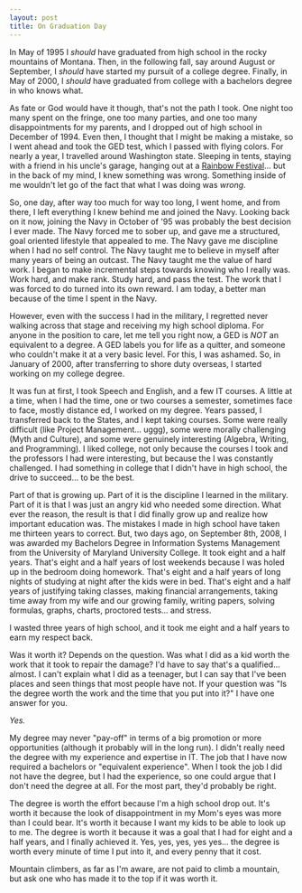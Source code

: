 ```yaml
--- 
layout: post
title: On Graduation Day
---
```


In May of 1995 I <em>should</em> have graduated from high school in the rocky mountains of Montana.  Then, in the following fall, say around August or September, I <em>should</em> have started my pursuit of a college degree.  Finally, in May of 2000, I <em>should</em> have graduated from college with a bachelors degree in who knows what.

As fate or God would have it though, that's not the path I took.  One night too many spent on the fringe, one too many parties, and one too many disappointments for my parents, and I dropped out of high school in December of 1994.  Even then, I thought that I might be making a mistake, so I went ahead and took the GED test, which I passed with flying colors.  For nearly a year, I travelled around Washington state.  Sleeping in tents, staying with a friend in his uncle's garage, hanging out at a <a href="http://en.wikipedia.org/wiki/Rainbow_Gathering">Rainbow Festival</a>... but in the back of my mind, I knew something was wrong.  Something inside of me wouldn't let go of the fact that what I was doing was <em>wrong</em>.

So, one day, after way too much for way too long, I went home, and from there, I left everything I knew behind me and joined the Navy.  Looking back on it now, joining the Navy in October of '95 was probably the best decision I ever made.  The Navy forced me to sober up, and gave me a structured, goal oriented lifestyle that appealed to me.  The Navy gave me discipline when I had no self control.  The Navy taught me to believe in myself after many years of being an outcast.  The Navy taught me the value of hard work.  I began to make incremental steps towards knowing who I really was.  Work hard, and make rank.  Study hard, and pass the test.  The work that I was forced to do turned into its own reward.  I am today, a better man because of the time I spent in the Navy.

However, even with the success I had in the military, I regretted never walking across that stage and receiving my high school diploma.  For anyone in the position to care, let me tell you right now, a GED is <em>NOT</em> an equivalent to a degree.  A GED labels you for life as a quitter, and someone who couldn't make it at a very basic level.  For this, I was ashamed.  So, in January of 2000, after transferring to shore duty overseas, I started working on my college degree.

It was fun at first, I took Speech and English, and a few IT courses.  A little at a time, when I had the time, one or two courses a semester, sometimes face to face, mostly distance ed, I worked on my degree.  Years passed, I transferred back to the States, and I kept taking courses.  Some were really difficult (like Project Management... uggg), some were morally challenging (Myth and Culture), and some were genuinely interesting (Algebra, Writing, and Programming).  I liked college, not only because the courses I took and the professors I had were interesting, but because the I was constantly challenged.  I had something in college that I didn't have in high school, the drive to succeed... to be the best.

Part of that is growing up.  Part of it is the discipline I learned in the military.  Part of it is that I was just an angry kid who needed some direction.  What ever the reason, the result is that I did finally grow up and realize how important education was.  The mistakes I made in high school have taken me thirteen years to correct.  But, two days ago, on September 8th, 2008, I was awarded my Bachelors Degree in Information Systems Management from the University of Maryland University College.  It took eight and a half years.  That's eight and a half years of lost weekends because I was holed up in the bedroom doing homework.  That's eight and a half years of long nights of studying at night after the kids were in bed.  That's eight and a half years of justifying taking classes, making financial arrangements, taking time away from my wife and our growing family, writing papers, solving formulas, graphs, charts, proctored tests... and stress.

I wasted three years of high school, and it took me eight and a half years to earn my respect back.

Was it worth it?  Depends on the question.  Was what I did as a kid worth the work that it took to repair the damage?  I'd have to say that's a qualified... almost.  I can't explain what I did as a teenager, but I can say that I've been places and seen things that most people have not.  If your question was "Is the degree worth the work and the time that you put into it?"  I have one answer for you.

<em>Yes.</em>

My degree may never "pay-off" in terms of a big promotion or more opportunities (although it probably will in the long run).  I didn't really need the degree with my experience and expertise in IT.  The job that I have now required a bachelors or "equivalent experience".  When I took the job I did not have the degree, but I had the experience, so one could argue that I don't need the degree at all.  For the most part, they'd probably be right.

The degree is worth the effort because I'm a high school drop out.  It's worth it because the look of disappointment in my Mom's eyes was more than I could bear.  It's worth it because I want my kids to be able to look up to me.  The degree is worth it because it was a goal that I had for eight and a half years, and I finally achieved it.  Yes, yes, yes, yes yes... the degree is worth every minute of time I put into it, and every penny that it cost.

Mountain climbers, as far as I'm aware, are not paid to climb a mountain, but ask one who has made it to the top if it was worth it.
